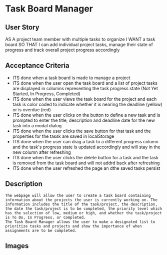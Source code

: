 # Task Board Manager

## User Story

AS A project team member with multiple tasks to organize
I WANT a task board
SO THAT I can add individual project tasks, manage their state of progress and track overall project progress accordingly


## Acceptance Criteria

* ITS done when a task board is made to manage a project
* ITS done when the user open the task board and a list of project tasks are displayed in columns representing the task progress state (Not Yet Started, In Progress, Completed)
* ITS done when the user views the task board for the project and each task is color coded to indicate whether it is nearing the deadline (yellow) or is overdue (red)
* ITS done when the user clicks on the button to define a new task and is prompted to enter the title, description and deadline date for the new task into a modal dialog
* ITS done when the user clicks the save button for that task and the properties for the tassk are saved in localStorage
* ITS done when the user can drag a task to a different progress column and the task's progress state is updated accordingly and will stay in the new column after refreshing
* ITS done when the user clicks the delete button for a task and the task is removed from the task board and will not addrd back after refreshing
* ITS done when the user refreshed the page an dthe saved tasks persist


## Description

    The webpage will allow the user to create a task board containing information about the projects the user is currently working on. The information includes the title of the task/project, the description, the date the task/project is to be completed, the priority level which has the selection of low, medium or high, and whether the task/project is To Do, In Progress, or Completed.
    The Task Board Manager allows the user to make a designated list to prioritize tasks and projects and show the importance of when assignments are to be completed.

## Images
